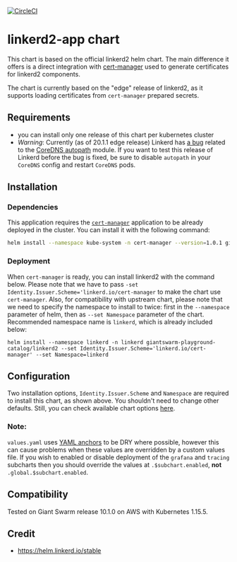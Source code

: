 [![CircleCI](https://circleci.com/gh/giantswarm/linkerd2-app.svg?style=shield)](https://circleci.com/gh/giantswarm/linkerd2-app)

# linkerd2-app chart

This chart is based on the official linkerd2 helm chart. The main difference it offers is a
direct integration with [cert-manager](https://cert-manager.io/) used to generate certificates
for linkerd2 components.

The chart is currently based on the "edge" release of linkerd2, as it supports loading certificates
from `cert-manager` prepared secrets.

## Requirements

- you can install only one release of this chart per kubernetes cluster
- *Warning*: Currently (as of 20.1.1 edge release) Linkerd has
  [a bug](https://github.com/linkerd/linkerd2/issues/2800#issuecomment-492016952) related to the
  [CoreDNS autopath](https://coredns.io/plugins/autopath/) module. If you want to test this release
  of Linkerd before the bug is fixed, be sure to disable `autopath` in your `CoreDNS` config and
  restart `CoreDNS` pods.

## Installation

### Dependencies

This application requires the [`cert-manager`](https://github.com/giantswarm/cert-manager-app)
application to be already deployed in the cluster. You can install it with the following command:

```bash
helm install --namespace kube-system -n cert-manager --version=1.0.1 giantswarm/cert-manager-app
```

### Deployment

When `cert-manager` is ready, you can install linkerd2 with the command below. Please note that
we have to pass `-set Identity.Issuer.Scheme='linkerd.io/cert-manager` to make the chart use
`cert-manager`. Also, for compatibility with upstream chart, please note that we need to specify the namespace
to install to twice: first in the `--namespace` parameter of helm, then as `--set Namespace` parameter
of the chart. Recommended namespace name is `linkerd`, which is already included below:

```text
helm install --namespace linkerd -n linkerd giantswarm-playground-catalog/linkerd2 --set Identity.Issuer.Scheme='linkerd.io/cert-manager' --set Namespace=linkerd
```

## Configuration

Two installation options, `Identity.Issuer.Scheme` and `Namespace` are required to install this chart,
as shown above. You shouldn't need to change other defaults. Still, you can check available chart
options [here](helm/linkerd2-app/values.yaml).

### Note:

`values.yaml` uses [YAML anchors](https://helm.sh/docs/chart_template_guide/yaml_techniques/#yaml-anchors) to
be DRY where possible, however this can cause problems when these values are overridden by a custom
values file. If you wish to enabled or disable deployment of the `grafana` and `tracing` subcharts
then you should override the values at `.$subchart.enabled`, **not** `.global.$subchart.enabled`.

## Compatibility

Tested on Giant Swarm release 10.1.0 on AWS with Kubernetes 1.15.5.

## Credit

* https://helm.linkerd.io/stable

